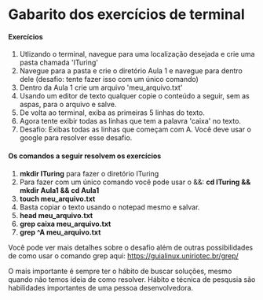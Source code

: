# Gabarito dos exercícios de terminal

#### Exercícios

1. Utlizando o terminal, navegue para uma localização desejada e crie uma pasta chamada 'ITuring'
2. Navegue para a pasta e crie o diretório Aula 1 e navegue para dentro dele (desafio: tente fazer isso com um único comando)
3. Dentro da Aula 1 crie um arquivo 'meu_arquivo.txt'
4. Usando um editor de texto qualquer copie o conteúdo a seguir, sem as aspas, para o arquivo e salve.
5. De volta ao terminal, exiba as primeiras 5 linhas do texto.
6. Agora tente exibir todas as linhas que tem a palavra 'caixa' no texto.
7. Desafio: Exibas todas as linhas que começam com A. Você deve usar o google para resolver esse desafio.
  

#### Os comandos a seguir resolvem os exercícios

1. **mkdir ITuring** para fazer o diretório ITuring
2. Para fazer com um único comando você pode usar o &&: **cd ITuring && mkdir Aula1 && cd Aula1**
3. **touch meu_arquivo.txt**
4. Basta copiar o texto usando o notepad mesmo e salvar.
5. **head meu_arquivo.txt**
6. **grep caixa meu_arquivo.txt**
7. **grep ^A meu_arquivo.txt**

Você pode ver mais detalhes sobre o desafio além de outras possibilidades de como usar o comando grep aqui: https://guialinux.uniriotec.br/grep/

O mais importante é sempre ter o hábito de buscar soluções, mesmo quando não temos ideia de como resolver. Hábito e técnica de pesqusia são habilidades
importantes de uma pessoa desenvolvedora.
